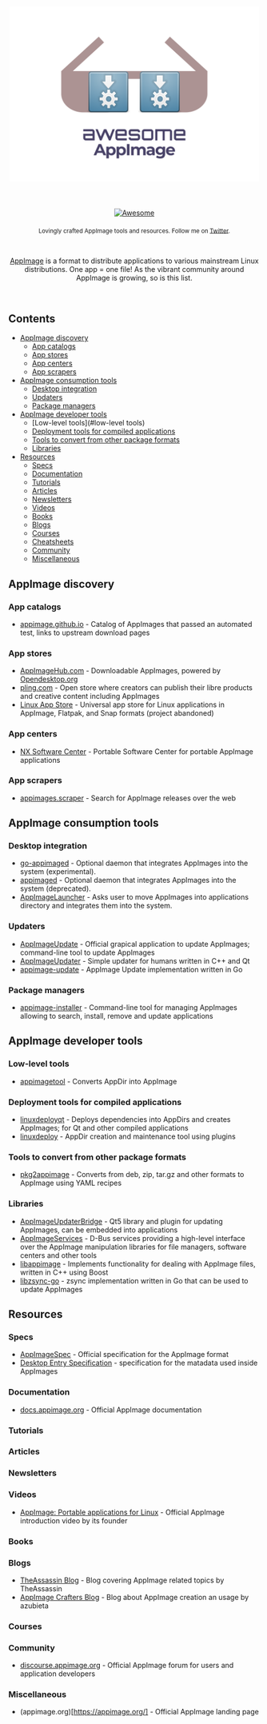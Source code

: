 <div align="center">
	<div>
		<img width="500" src="media/logo.svg" alt="Awesome AppImage">
	</div>
	<br>
	<br>
	<br>
	<a href="https://awesome.re">
		<img src="https://awesome.re/badge-flat2.svg" alt="Awesome">
	</a>
	<p>
		<sub>Lovingly crafted AppImage tools and resources. Follow me on <a href="https://twitter.com/probonopd">Twitter</a>.</sub>
	</p>
	<br>
	<p>
		<a href="https://appimage.org">AppImage</a> is a format to distribute applications to various mainstream Linux distributions. One app = one file! As the vibrant community around AppImage is growing, so is this list.
	</p>
	<br>
</div>

## Contents

- [AppImage discovery](#appimage-discovery)
	- [App catalogs](#app-catalogs)
	- [App stores](#app-stores)
	- [App centers](#app-centers)
	- [App scrapers](#app-scrapers)
- [AppImage consumption tools](#appimage-consumption-tools)
	- [Desktop integration](#desktop-integration)
	- [Updaters](#updaters)
	- [Package managers](#package-managers)
- [AppImage developer tools](#appimage-developer-tools)
	- [Low-level tools](#low-level tools)
	- [Deployment tools for compiled applications](#deployment-tools-for-compiled-applications)
	- [Tools to convert from other package formats](#tools-to-convert-from-other-package-formats)
	- [Libraries](#libaries)
- [Resources](#resources)
	- [Specs](#specs)
	- [Documentation](#documentation)
	- [Tutorials](#tutorials)
	- [Articles](#articles)
	- [Newsletters](#newsletters)
	- [Videos](#videos)
	- [Books](#books)
	- [Blogs](#blogs)
	- [Courses](#courses)
	- [Cheatsheets](#cheatsheets)
	- [Community](#community)
	- [Miscellaneous](#miscellaneous-1)

## AppImage discovery

### App catalogs

- [appimage.github.io](https://appimage.github.io/) - Catalog of AppImages that passed an automated test, links to upstream download pages

### App stores

- [AppImageHub.com](https://www.appimagehub.com/) - Downloadable AppImages, powered by [Opendesktop.org](https://www.opendesktop.org/)
- [pling.com](https://www.pling.com/) - Open store where creators can publish their libre products and creative content including AppImages
- [Linux App Store](https://linuxappstore.io/) - Universal app store for Linux applications in AppImage, Flatpak, and Snap formats (project abandoned)

### App centers

- [NX Software Center](https://github.com/Nitrux/nx-software-center) - Portable Software Center for portable AppImage applications

### App scrapers

- [appimages.scraper](https://github.com/azubieta/appimages.scraper) - Search for AppImage releases over the web

## AppImage consumption tools

### Desktop integration

- [go-appimaged](https://github.com/probonopd/go-appimage/tree/master/src/appimaged) - Optional daemon that integrates AppImages into the system (experimental).
- [appimaged](https://github.com/AppImage/appimaged) - Optional daemon that integrates AppImages into the system (deprecated).
- [AppImageLauncher](https://github.com/TheAssassin/AppImageLauncher) - Asks user to move AppImages into applications directory and integrates them into the system.

### Updaters

- [AppImageUpdate](https://github.com/AppImage/AppImageUpdate) - Official grapical application to update AppImages; command-line tool to update AppImages
- [AppImageUpdater](https://github.com/antony-jr/AppImageUpdater) - Simple updater for humans written in C++ and Qt
- [appimage-update](https://github.com/AppImageCrafters/appimage-update) - AppImage Update implementation written in Go

### Package managers

- [appimage-installer](https://github.com/azubieta/appimage-installer) - Command-line tool for managing AppImages allowing to search, install, remove and update applications

## AppImage developer tools

### Low-level tools

- [appimagetool](https://github.com/AppImage/AppImageKit/releases/tag/continuous) - Converts AppDir into AppImage

### Deployment tools for compiled applications

- [linuxdeployqt](https://github.com/probonopd/linuxdeployqt) - Deploys dependencies into AppDirs and creates AppImages; for Qt and other compiled applications
- [linuxdeploy](https://github.com/linuxdeploy/linuxdeploy) - AppDir creation and maintenance tool using plugins

### Tools to convert from other package formats

- [pkg2appimage](https://github.com/AppImage/pkg2appimage) - Converts from deb, zip, tar.gz and other formats to AppImage using YAML recipes

### Libraries

- [AppImageUpdaterBridge](https://github.com/antony-jr/AppImageUpdaterBridge) - Qt5 library and plugin for updating AppImages, can be embedded into applications
- [AppImageServices](https://github.com/azubieta/AppImageServices) - D-Bus services providing a high-level interface over the AppImage manipulation libraries for file managers, software centers and other tools
- [libappimage](https://github.com/AppImage/libappimage) - Implements functionality for dealing with AppImage files, written in C++ using Boost
- [libzsync-go](https://github.com/AppImageCrafters/libzsync-go) - zsync implementation written in Go that can be used to update AppImages

## Resources

### Specs

- [AppImageSpec](https://github.com/AppImage/AppImageSpec) - Official specification for the AppImage format
- [Desktop Entry Specification](https://specifications.freedesktop.org/desktop-entry-spec/latest/) - specification for the matadata used inside AppImages

### Documentation

- [docs.appimage.org](https://docs.appimage.org/) - Official AppImage documentation

### Tutorials

### Articles

### Newsletters

### Videos

- [AppImage: Portable applications for Linux](https://www.youtube.com/watch?v=nzZ6Ikc7juw) - Official AppImage introduction video by its founder 

### Books

### Blogs

- [TheAssassin Blog](https://assassinate-you.net/tags/appimage/) - Blog covering AppImage related topics by TheAssassin
- [AppImage Crafters Blog](https://appimagecrafters.github.io/) - Blog about AppImage creation an usage by azubieta

### Courses

### Community

- [discourse.appimage.org](https://discourse.appimage.org/) - Official AppImage forum for users and application developers

### Miscellaneous

- (appimage.org)[https://appimage.org/] - Official AppImage landing page
